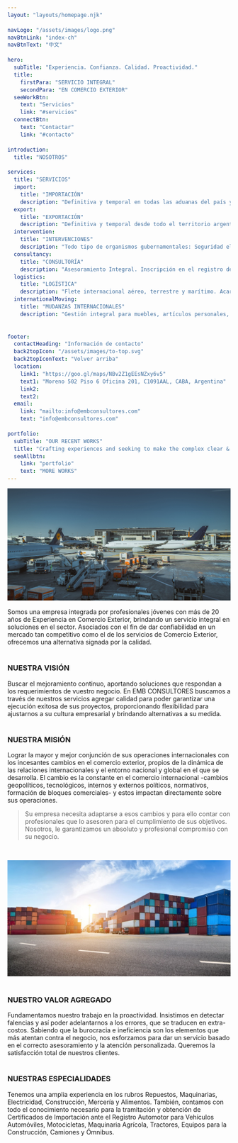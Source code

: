 ```yaml
---
layout: "layouts/homepage.njk"

navLogo: "/assets/images/logo.png"
navBtnLink: "index-ch"
navBtnText: "中文"

hero:
  subTitle: "Experiencia. Confianza. Calidad. Proactividad."
  title:
    firstPara: "SERVICIO INTEGRAL"
    secondPara: "EN COMERCIO EXTERIOR"
  seeWorkBtn:
    text: "Servicios"
    link: "#servicios"
  connectBtn: 
    text: "Contactar"
    link: "#contacto"

introduction:
  title: "NOSOTROS"

services: 
  title: "SERVICIOS"
  import:
    title: "IMPORTACIÓN"
    description: "Definitiva y temporal en todas las aduanas del país y zonas francas. Destinaciones particulares. Ferias. Bienes de Capital, nuevos y usados."
  export:
    title: "EXPORTACIÓN"
    description: "Definitiva y temporal desde todo el territorio argentino. Gestión y seguimientos de Reintegros. Certificados de origen y demás tramitaciones."
  intervention: 
    title: "INTERVENCIONES"
    description: "Todo tipo de organismos gubernamentales: Seguridad eléctrica, INAL, SENASA, ANMAT, Registro Automotor, Cultura, Flora y Fauna, INTI, etc."
  consultancy:
    title: "CONSULTORÍA"
    description: "Asesoramiento Integral. Inscripción en el registro de importadores/exportadores, regímenes especiales y grandes proyectos de inversión. Regimen automotriz."
  logistics:
    title: "LOGÍSTICA"
    description: "Flete internacional aéreo, terrestre y marítimo. Acarreo interno. Desconsolidación, traslados y guarda en depósitos privados. Custodias."
  internationalMoving:
    title: "MUDANZAS INTERNACIONALES"
    description: "Gestión integral para muebles, artículos personales, bienes y vehículos particulares. Inscripción y gestión en Registro Automotor."


footer:
  contactHeading: "Información de contacto"
  back2topIcon: "/assets/images/to-top.svg"
  back2topIconText: "Volver arriba"
  location:
    link1: "https://goo.gl/maps/NBv2Z1gEEsNZxy6v5"
    text1: "Moreno 502 Piso 6 Oficina 201, C1091AAL, CABA, Argentina"
    link2:
    text2:
  email:
    link: "mailto:info@embconsultores.com"
    text: "info@embconsultores.com"

portfolio:
  subTitle: "OUR RECENT WORKS"
  title: "Crafting experiences and seeking to make the complex clear & beautiful."
  seeAllbtn:
    link: "portfolio"
    text: "MORE WORKS"
---
```


![](/assets/images/blog/xcamion.jpg)

Somos una empresa integrada por profesionales jóvenes con más de 20 años de Experiencia en Comercio Exterior, brindando un servicio integral en soluciones en el sector. Asociados con el fin de dar confiabilidad en un mercado tan competitivo como el de los servicios de Comercio Exterior, ofrecemos una alternativa signada por la calidad.  
<br/>

### NUESTRA VISIÓN

Buscar el mejoramiento continuo, aportando soluciones que respondan a los requerimientos de vuestro negocio. En EMB CONSULTORES buscamos a través de nuestros servicios agregar calidad para poder garantizar una ejecución exitosa de sus proyectos, proporcionando flexibilidad para ajustarnos a su cultura empresarial y brindando alternativas a su medida.  
<br/>

### NUESTRA MISIÓN

Lograr la mayor y mejor conjunción de sus operaciones internacionales con los incesantes cambios en el comercio exterior, propios de la dinámica de las relaciones internacionales y el entorno nacional y global en el que se desarrolla. El cambio es la constante en el comercio internacional -cambios geopolíticos, tecnológicos, internos y externos políticos, normativos, formación de bloques comerciales- y estos impactan directamente sobre sus operaciones.

> Su empresa necesita adaptarse a esos cambios y para ello contar con profesionales que lo asesoren para el cumplimiento de sus objetivos. Nosotros, le garantizamos un absoluto y profesional compromiso con su negocio.  
<br/>

![](/assets/images/blog/xcajas.jpeg)  
<br/>

### NUESTRO VALOR AGREGADO

Fundamentamos nuestro trabajo en la proactividad. Insistimos en detectar falencias y así poder adelantarnos a los errores, que se traducen en extra-costos. Sabiendo que la burocracia e ineficiencia son los elementos que más atentan contra el negocio, nos esforzamos para dar un servicio basado en el correcto asesoramiento y la atención personalizada. Queremos la satisfacción total de nuestros clientes.  
<br/>

### NUESTRAS ESPECIALIDADES

Tenemos una amplia experiencia en los rubros Repuestos, Maquinarias, Electricidad, Construcción, Mercería y Alimentos. También, contamos con todo el conocimiento necesario para la tramitación y obtención de Certificados de Importación ante el Registro Automotor para Vehículos Automóviles, Motocicletas, Maquinaria Agrícola, Tractores, Equipos para la Construcción, Camiones y Ómnibus.

